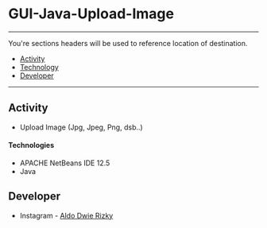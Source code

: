 # GUI-Java-Upload-Image

---

You're sections headers will be used to reference location of destination.

- [Activity](#activity)
- [Technology](#technologies)
- [Developer](#developer)

---

## Activity

- Upload Image (Jpg, Jpeg, Png, dsb..)

#### Technologies

- APACHE NetBeans IDE 12.5
- Java

## Developer

- Instagram - [Aldo Dwie Rizky](https://www.instagram.com/aldodwrzy_/)
